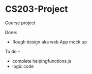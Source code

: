 # CS203-Project
Course project

Done:
* Rough design aka web App mock up

To do - 
* complete helpingfunctions.js
* logic code

